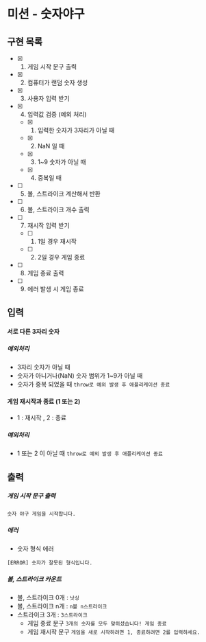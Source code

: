 # 미션 - 숫자야구

## 구현 목록

- [x] 1. 게임 시작 문구 출력
- [x] 2. 컴퓨터가 랜덤 숫자 생성
- [x] 3. 사용자 입력 받기
- [x] 4. 입력값 검증 (예외 처리)
  - [x] 1) 입력한 숫자가 3자리가 아닐 때
  - [x] 2) NaN 일 때
  - [x] 3) 1~9 숫자가 아닐 때
  - [x] 4) 중복일 때
- [ ] 5. 볼, 스트라이크 계산해서 반환
- [ ] 6. 볼, 스트라이크 개수 출력
- [ ] 7. 재시작 입력 받기
  - [ ] 1) 1일 경우 재시작
  - [ ] 2) 2일 경우 게임 종료
- [ ] 8. 게임 종료 출력
- [ ] 9. 에러 발생 시 게임 종료

## 입력

#### 서로 다른 3자리 숫자

##### 예외처리

- 3자리 숫자가 아닐 때
- 숫자가 아니거나(NaN) 숫자 범위가 1~9가 아닐 때
- 숫자가 중복 되었을 때
  `throw로 예외 발생 후 애플리케이션 종료`

#### 게임 재시작과 종료 (1 또는 2)

- 1 : 재시작 ,
  2 : 종료

##### 예외처리

- 1 또는 2 이 아닐 때
  `throw로 예외 발생 후 애플리케이션 종료`

## 출력

##### 게임 시작 문구 출력

```
숫자 야구 게임을 시작합니다.
```

##### 에러

- 숫자 형식 에러

```
[ERROR] 숫자가 잘못된 형식입니다.
```

##### 볼, 스트라이크 카운트

- 볼, 스트라이크 0개 : `낫싱`
- 볼, 스트라이크 n개 : `n볼 n스트라이크`
- 스트라이크 3개 : `3스트라이크`
  - 게임 종료 문구 `3개의 숫자를 모두 맞히셨습니다! 게임 종료`
  - 게임 재시작 문구 `게임을 새로 시작하려면 1, 종료하려면 2를 입력하세요.`
